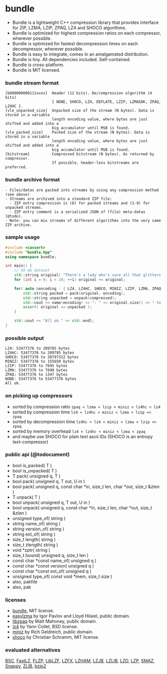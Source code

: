 bundle
======

- Bundle is a lightweight C++ compression library that provides interface for ZIP, LZMA, LZIP, ZPAQ, LZ4 and SHOCO algorithms.
- Bundle is optimized for highest compression ratios on each compressor, wherever possible.
- Bundle is optimized for fastest decompression times on each decompressor, wherever possible.
- Bundle is easy to integrate, comes in an amalgamated distribution.
- Bundle is tiny. All dependencies included. Self-contained.
- Bundle is cross-platform.
- Bundle is MIT licensed.

### bundle stream format

```
[b000000000111xxxx]  Header (12 bits). De/compression algorithm (4 bits)
                     { NONE, SHOCO, LZ4, DEFLATE, LZIP, LZMASDK, ZPAQ, LZ4HC }.
[vle_unpacked_size]  Unpacked size of the stream (N bytes). Data is stored in a variable
                     length encoding value, where bytes are just shifted and added into a
                     big accumulator until MSB is found.
[vle_packed_size]    Packed size of the stream (N bytes). Data is stored in a variable
                     length encoding value, where bytes are just shifted and added into a
                     big accumulator until MSB is found.
[bitstream]          Compressed bitstream (N bytes). As returned by compressor.
                     If possible, header-less bitstreams are preferred.
```

### bundle archive format

```
- Files/datas are packed into streams by using any compression method (see above)
- Streams are archived into a standard ZIP file:
  - ZIP entry compression is (0) for packed streams and (1-9) for unpacked streams.
  - ZIP entry comment is a serialized JSON of (file) meta-datas (@todo).
- Note: you can mix streams of different algorithms into the very same ZIP archive.
```

### sample usage
```c++
#include <cassert>
#include "bundle.hpp"
using namespace bundle;

int main() {
    // 50 mb dataset
    std::string original( "There's a lady who's sure all that glitters is gold" );
    for (int i = 0; i < 20; ++i) original += original;

    for( auto &encoding : { LZ4, LZ4HC, SHOCO, MINIZ, LZIP, LZMA, ZPAQ, NONE } ) {
        std::string packed = pack(original, encoding);
        std::string unpacked = unpack(compressed);
        std::cout << name(encoding) << ": " << original.size() << " to " << packed.size() << " bytes" << std::endl;
        assert( original == unpacked );
    }

    std::cout << "All ok." << std::endl;
}
```

### possible output
```
LZ4: 53477376 to 209785 bytes
LZ4HC: 53477376 to 209785 bytes
SHOCO: 53477376 to 38797322 bytes
MINIZ: 53477376 to 155650 bytes
LZIP: 53477376 to 7695 bytes
LZMA: 53477376 to 7690 bytes
ZPAQ: 53477376 to 1347 bytes
NONE: 53477376 to 53477376 bytes
All ok.
```

### on picking up compressors
- sorted by compression ratio `zpaq < lzma < lzip < miniz < lz4hc < lz4`
- sorted by compression time `lz4 < lz4hc < miniz < lzma < lzip << zpaq`
- sorted by decompression time `lz4hc < lz4 < miniz < lzma < lzip << zpaq`
- sorted by memory overhead `lz4 < lz4hc < miniz < lzma < zpaq`
- and maybe use SHOCO for plain text ascii IDs (SHOCO is an entropy text-compressor)

### public api (@todocument)
- bool is_packed( T )
- bool is_unpacked( T )
- T pack( unsigned q, T )
- bool pack( unsigned q, T out, U in )
- bool pack( unsigned q, const char *in, size_t len, char *out, size_t &zlen )
- T unpack( T )
- bool unpack( unsigned q, T out, U in )
- bool unpack( unsigned q, const char *in, size_t len, char *out, size_t &zlen )
- unsigned type_of( string )
- string name_of( string )
- string version_of( string )
- string ext_of( string )
- size_t length( string )
- size_t zlength( string )
- void *zptr( string )
- size_t bound( unsigned q, size_t len )
- const char *const name_of( unsigned q )
- const char *const version( unsigned q )
- const char *const ext_of( unsigned q )
- unsigned type_of( const void *mem, size_t size )
- also, pakfile
- also, pak

### licenses
- [bundle](https://github.com/r-lyeh/bundle), MIT license.
- [easylzma](https://github.com/lloyd/easylzma) by Igor Pavlov and Lloyd Hilaiel, public domain.
- [libzpaq](https://github.com/zpaq/zpaq) by Matt Mahoney, public domain.
- [lz4](https://github.com/Cyan4973/lz4) by Yann Collet, BSD license.
- [miniz](https://code.google.com/p/miniz/) by Rich Geldreich, public domain.
- [shoco](https://github.com/Ed-von-Schleck/shoco) by Christian Schramm, MIT license.

### evaluated alternatives
[BSC](https://github.com/IlyaGrebnov/libbsc), [FastLZ](http://fastlz.org/), [FLZP](http://cs.fit.edu/~mmahoney/compression/#flzp), [LibLZF](http://freshmeat.net/projects/liblzf), [LZFX](https://code.google.com/p/lzfx/), [LZHAM](https://code.google.com/p/lzham/), [LZJB](http://en.wikipedia.org/wiki/LZJB), [LZLIB](http://www.nongnu.org/lzip/lzlib.html), [LZO](http://www.oberhumer.com/opensource/lzo/), [LZP](http://www.cbloom.com/src/index_lz.html), [SMAZ](https://github.com/antirez/smaz), [Snappy](https://code.google.com/p/snappy/), [ZLIB](http://www.zlib.net/), [bzip2](http://www.bzip2.org/)
